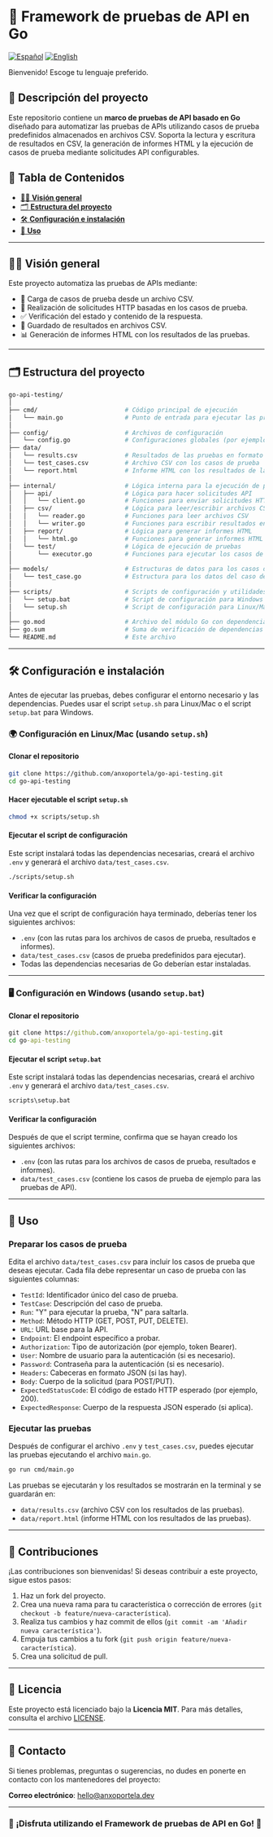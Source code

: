 <!-- omit from toc -->
# 🧪 **Framework de pruebas de API en Go**

[![Español](https://img.shields.io/badge/Language-Spanish-red)](README.es.md) [![English](https://img.shields.io/badge/Language-English-blue)](README.md)

Bienvenido! Escoge tu lenguaje preferido.

<!-- omit from toc -->
## 🌟 **Descripción del proyecto**

Este repositorio contiene un **marco de pruebas de API basado en Go** diseñado para automatizar las pruebas de APIs utilizando casos de prueba predefinidos almacenados en archivos CSV. Soporta la lectura y escritura de resultados en CSV, la generación de informes HTML y la ejecución de casos de prueba mediante solicitudes API configurables.

<!-- omit from toc -->
## 📑 Tabla de Contenidos

- [🧑‍💻 **Visión general**](#-visión-general)
- [🗂️ **Estructura del proyecto**](#️-estructura-del-proyecto)
- [🛠️ **Configuración e instalación**](#️-configuración-e-instalación)
- [🚀 **Uso**](#-uso)

---

## 🧑‍💻 **Visión general**

Este proyecto automatiza las pruebas de APIs mediante:

- 🔄 Carga de casos de prueba desde un archivo CSV.
- 📡 Realización de solicitudes HTTP basadas en los casos de prueba.
- ✅ Verificación del estado y contenido de la respuesta.
- 💾 Guardado de resultados en archivos CSV.
- 📊 Generación de informes HTML con los resultados de las pruebas.

---

## 🗂️ **Estructura del proyecto**

```bash
go-api-testing/
│
├── cmd/                        # Código principal de ejecución
│   └── main.go                 # Punto de entrada para ejecutar las pruebas
│
├── config/                     # Archivos de configuración
│   └── config.go               # Configuraciones globales (por ejemplo, lectura de CSV)
├── data/
│   └── results.csv             # Resultados de las pruebas en formato CSV
│   └── test_cases.csv          # Archivo CSV con los casos de prueba
│   └── report.html             # Informe HTML con los resultados de las pruebas
│
├── internal/                   # Lógica interna para la ejecución de pruebas
│   ├── api/                    # Lógica para hacer solicitudes API
│   │   └── client.go           # Funciones para enviar solicitudes HTTP
│   ├── csv/                    # Lógica para leer/escribir archivos CSV
│   │   └── reader.go           # Funciones para leer archivos CSV
│   │   └── writer.go           # Funciones para escribir resultados en CSV
│   ├── report/                 # Lógica para generar informes HTML
│   │   └── html.go             # Funciones para generar informes HTML
│   └── test/                   # Lógica de ejecución de pruebas
│       └── executor.go         # Funciones para ejecutar los casos de prueba
│
├── models/                     # Estructuras de datos para los casos de prueba
│   └── test_case.go            # Estructura para los datos del caso de prueba
│
├── scripts/                    # Scripts de configuración y utilidades
│   └── setup.bat               # Script de configuración para Windows
│   └── setup.sh                # Script de configuración para Linux/Mac
│
├── go.mod                      # Archivo del módulo Go con dependencias
├── go.sum                      # Suma de verificación de dependencias Go
└── README.md                   # Este archivo
```

---

## 🛠️ **Configuración e instalación**

Antes de ejecutar las pruebas, debes configurar el entorno necesario y las dependencias. Puedes usar el script `setup.sh` para Linux/Mac o el script `setup.bat` para Windows.

<!-- omit from toc -->
### 🌍 **Configuración en Linux/Mac (usando `setup.sh`)**

#### **Clonar el repositorio**

   ```bash
   git clone https://github.com/anxoportela/go-api-testing.git
   cd go-api-testing
   ```

#### **Hacer ejecutable el script `setup.sh`**

   ```bash
   chmod +x scripts/setup.sh
   ```

#### **Ejecutar el script de configuración**

   Este script instalará todas las dependencias necesarias, creará el archivo `.env` y generará el archivo `data/test_cases.csv`.

   ```bash
   ./scripts/setup.sh
   ```

#### **Verificar la configuración**

   Una vez que el script de configuración haya terminado, deberías tener los siguientes archivos:

- `.env` (con las rutas para los archivos de casos de prueba, resultados e informes).
- `data/test_cases.csv` (casos de prueba predefinidos para ejecutar).
- Todas las dependencias necesarias de Go deberían estar instaladas.

---

<!-- omit from toc -->
### 🖥️ **Configuración en Windows (usando `setup.bat`)**

#### **Clonar el repositorio**

   ```cmd
   git clone https://github.com/anxoportela/go-api-testing.git
   cd go-api-testing
   ```

#### **Ejecutar el script `setup.bat`**

   Este script instalará todas las dependencias necesarias, creará el archivo `.env` y generará el archivo `data/test_cases.csv`.

   ```cmd
   scripts\setup.bat
   ```

#### **Verificar la configuración**

   Después de que el script termine, confirma que se hayan creado los siguientes archivos:

- `.env` (con las rutas para los archivos de casos de prueba, resultados e informes).
- `data/test_cases.csv` (contiene los casos de prueba de ejemplo para las pruebas de API).

---

## 🚀 **Uso**

<!-- omit from toc -->
### **Preparar los casos de prueba**

   Edita el archivo `data/test_cases.csv` para incluir los casos de prueba que deseas ejecutar. Cada fila debe representar un caso de prueba con las siguientes columnas:

- `TestId`: Identificador único del caso de prueba.
- `TestCase`: Descripción del caso de prueba.
- `Run`: "Y" para ejecutar la prueba, "N" para saltarla.
- `Method`: Método HTTP (GET, POST, PUT, DELETE).
- `URL`: URL base para la API.
- `Endpoint`: El endpoint específico a probar.
- `Authorization`: Tipo de autorización (por ejemplo, token Bearer).
- `User`: Nombre de usuario para la autenticación (si es necesario).
- `Password`: Contraseña para la autenticación (si es necesario).
- `Headers`: Cabeceras en formato JSON (si las hay).
- `Body`: Cuerpo de la solicitud (para POST/PUT).
- `ExpectedStatusCode`: El código de estado HTTP esperado (por ejemplo, 200).
- `ExpectedResponse`: Cuerpo de la respuesta JSON esperado (si aplica).

<!-- omit from toc -->
### **Ejecutar las pruebas**

   Después de configurar el archivo `.env` y `test_cases.csv`, puedes ejecutar las pruebas ejecutando el archivo `main.go`.

   ```bash
   go run cmd/main.go
   ```

   Las pruebas se ejecutarán y los resultados se mostrarán en la terminal y se guardarán en:

- `data/results.csv` (archivo CSV con los resultados de las pruebas).
- `data/report.html` (informe HTML con los resultados de las pruebas).

---

<!-- omit from toc -->
## 📍 **Contribuciones**

¡Las contribuciones son bienvenidas! Si deseas contribuir a este proyecto, sigue estos pasos:

1. Haz un fork del proyecto.
2. Crea una nueva rama para tu característica o corrección de errores (`git checkout -b feature/nueva-característica`).
3. Realiza tus cambios y haz commit de ellos (`git commit -am 'Añadir nueva característica'`).
4. Empuja tus cambios a tu fork (`git push origin feature/nueva-característica`).
5. Crea una solicitud de pull.

---

<!-- omit from toc -->
## 📄 **Licencia**

Este proyecto está licenciado bajo la **Licencia MIT**. Para más detalles, consulta el archivo [LICENSE](LICENSE).

---

<!-- omit from toc -->
## 📧 **Contacto**

Si tienes problemas, preguntas o sugerencias, no dudes en ponerte en contacto con los mantenedores del proyecto:

**Correo electrónico**: [hello@anxoportela.dev](mailto:hello@anxoportela.dev)

---

<!-- omit from toc -->
### 🎉 **¡Disfruta utilizando el Framework de pruebas de API en Go!** 🎉
